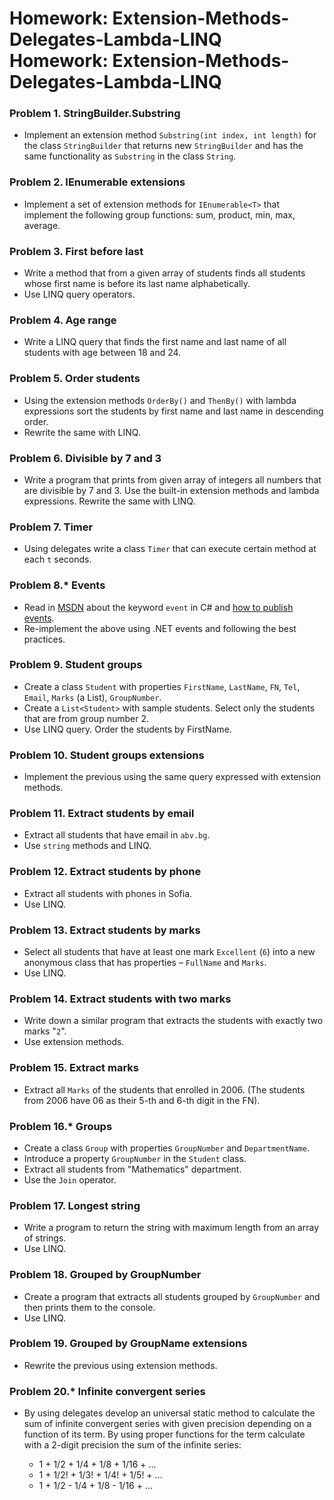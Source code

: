 Homework: Extension-Methods-Delegates-Lambda-LINQ
Homework: Extension-Methods-Delegates-Lambda-LINQ
=================================================

### Problem 1. StringBuilder.Substring
*	Implement an extension method `Substring(int index, int length)` for the class `StringBuilder` that returns new `StringBuilder` and has the same functionality as `Substring` in the class `String`.

### Problem 2. IEnumerable extensions
*	Implement a set of extension methods for `IEnumerable<T>` that implement the following group functions: sum, product, min, max, average.

### Problem 3. First before last
*	Write a method that from a given array of students finds all students whose first name is before its last name alphabetically.
*	Use LINQ query operators.

### Problem 4. Age range
*	Write a LINQ query that finds the first name and last name of all students with age between 18 and 24.

### Problem 5. Order students
*	Using the extension methods `OrderBy()` and `ThenBy()` with lambda expressions sort the students by first name and last name in descending order.
*	Rewrite the same with LINQ.

### Problem 6. Divisible by 7 and 3
*	Write a program that prints from given array of integers all numbers that are divisible by 7 and 3. Use the built-in extension methods and lambda expressions. Rewrite the same with LINQ.

### Problem 7. Timer
*	Using delegates write a class `Timer` that can execute certain method at each `t` seconds.

### Problem 8.* Events
*	Read in [MSDN](https://msdn.microsoft.com/en-us/library/awbftdfh.aspx) about the keyword `event` in C# and [how to publish events](https://msdn.microsoft.com/en-us/library/w369ty8x.aspx).
*	Re-implement the above using .NET events and following the best practices.

### Problem 9. Student groups
*	Create a class `Student` with properties `FirstName`, `LastName`, `FN`, `Tel`, `Email`, `Marks` (a List<int>), `GroupNumber`.
*	Create a `List<Student>` with sample students. Select only the students that are from group number 2.
*	Use LINQ query. Order the students by FirstName.

### Problem 10. Student groups extensions
*	Implement the previous using the same query expressed with extension methods.

### Problem 11. Extract students by email
*	Extract all students that have email in `abv.bg`.
*	Use `string` methods and LINQ.

### Problem 12. Extract students by phone
*	Extract all students with phones in Sofia.
*	Use LINQ.

### Problem 13. Extract students by marks
*	Select all students that have at least one mark `Excellent` (`6`) into a new anonymous class that has properties – `FullName` and `Marks`.
*	Use LINQ.

### Problem 14. Extract students with two marks
*	Write down a similar program that extracts the students with exactly two marks "`2`".
*	Use extension methods.

### Problem 15. Extract marks 
*	Extract all `Marks` of the students that enrolled in 2006. (The students from 2006 have 06 as their 5-th and 6-th digit in the FN).

### Problem 16.* Groups
*	Create a class `Group` with properties `GroupNumber` and `DepartmentName`.
*	Introduce a property `GroupNumber` in the `Student` class.
*	Extract all students from "Mathematics" department.
*	Use the `Join` operator.

### Problem 17. Longest string
*	Write a program to return the string with maximum length from an array of strings.
*	Use LINQ.

### Problem 18. Grouped by GroupNumber
*	Create a program that extracts all students grouped by `GroupNumber` and then prints them to the console.
*	Use LINQ.

### Problem 19. Grouped by GroupName extensions
*	Rewrite the previous using extension methods.

### Problem 20.* Infinite convergent series
*	By using delegates develop an universal static method to calculate the sum of infinite convergent series with given precision depending on a function of its term. By using proper functions for the term calculate with a 2-digit precision the sum of the infinite series:
	
	*	1 + 1/2 + 1/4 + 1/8 + 1/16 + …
	*	1 + 1/2! + 1/3! + 1/4! + 1/5! + …
	*	1 + 1/2 - 1/4 + 1/8 - 1/16 + … 

